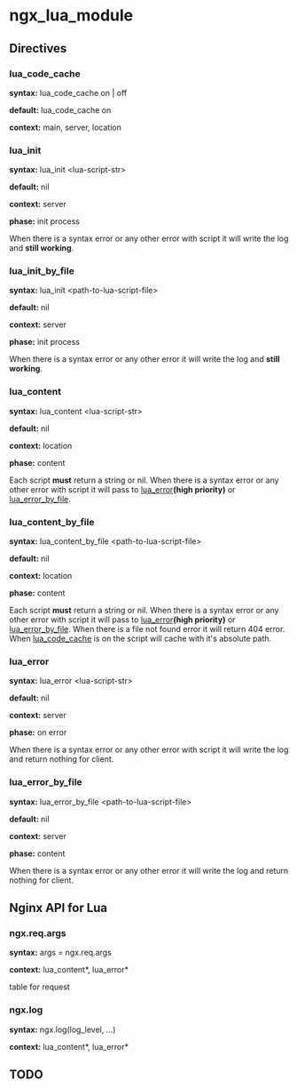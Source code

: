 # ngx_lua_module

## Directives

### lua_code_cache

**syntax:** lua_code_cache on | off

**default:** lua_code_cache on

**context:** main, server, location

### lua_init

**syntax:** lua_init &lt;lua-script-str>

**default:** nil

**context:** server

**phase:** init process

When there is a syntax error or any other error with script it will write the log and **still working**\.

### lua_init_by_file

**syntax:** lua_init &lt;path-to-lua-script-file>

**default:** nil

**context:** server

**phase:** init process

When there is a syntax error or any other error it will write the log and **still working**\.

### lua_content

**syntax:** lua_content &lt;lua-script-str>

**default:** nil

**context:** location

**phase:** content

Each script **must** return a string or nil\. When there is a syntax error or any other error with script it will pass to [lua_error](#7)**(high priority)** or [lua_error_by_file](#8)\.

### lua_content_by_file

**syntax:** lua_content_by_file &lt;path-to-lua-script-file>

**default:** nil

**context:** location

**phase:** content

Each script **must** return a string or nil\. When there is a syntax error or any other error with script it will pass to [lua_error](#7)**(high priority)** or [lua_error_by_file](#8)\. When there is a file not found error it will return 404 error\. When [lua_code_cache](#2) is on the script will cache with it's absolute path\.

### lua_error

**syntax:** lua_error &lt;lua-script-str>

**default:** nil

**context:** server

**phase:** on error

When there is a syntax error or any other error with script it will write the log and return nothing for client\.

### lua_error_by_file

**syntax:** lua_error_by_file &lt;path-to-lua-script-file>

**default:** nil

**context:** server

**phase:** content

When there is a syntax error or any other error it will write the log and return nothing for client\.

## Nginx API for Lua

### ngx.req.args

**syntax:** args = ngx.req.args

**context:** lua_content\*, lua_error\*

table for request

### ngx.log

**syntax:** ngx.log(log_level, ...)

**context:** lua_content\*, lua_error\*

## TODO

